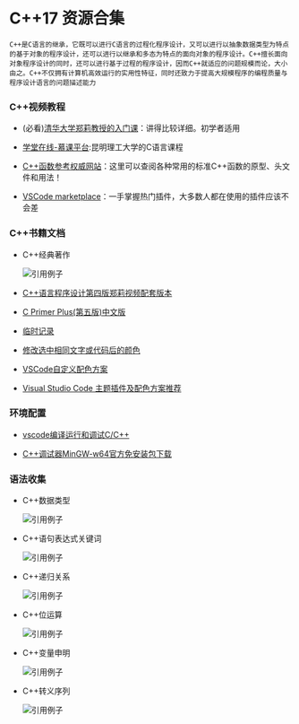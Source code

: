 # C++17 资源合集
    C++是C语言的继承，它既可以进行C语言的过程化程序设计，又可以进行以抽象数据类型为特点的基于对象的程序设计，还可以进行以继承和多态为特点的面向对象的程序设计。C++擅长面向对象程序设计的同时，还可以进行基于过程的程序设计，因而C++就适应的问题规模而论，大小由之。C++不仅拥有计算机高效运行的实用性特征，同时还致力于提高大规模程序的编程质量与程序设计语言的问题描述能力

### C++视频教程

- (必看)[清华大学郑莉教授的入门课](https://www.bilibili.com/video/av65646476?p=35&share_medium=android&share_source=more&bbid=XZB66E2B04FF7DCD5686215D7A96CC076D96E&ts=1577413791490)：讲得比较详细。初学者适用

- [学堂在线-慕课平台](https://next.xuetangx.com/learn/KMUST08091000180/KMUST08091000180/1075306/video/605443):昆明理工大学的C语言课程

- [C++函数参考权威网站](https://zh.cppreference.com/w/)：这里可以查阅各种常用的标准C++函数的原型、头文件和用法！

- [VSCode marketplace](https://marketplace.visualstudio.com/vscode)：一手掌握热门插件，大多数人都在使用的插件应该不会差

### C++书籍文档

- C++经典著作

   ![](M⚘D引用图片/C++资料/C++1.jpg "引用例子")

- [C++语言程序设计第四版郑莉视频配套版本](NB)

- [C Primer Plus(第五版)中文版]( 2.jpg "上古老书")

- [临时记录](M⚘D引用图片/C++资料/临时记录.txt)

- [修改选中相同文字或代码后的颜色](http://dcoet.com/wordpress/vs-code-xiu-gai-xuan-zhong-xia.html)

- [VSCode自定义配色方案](https://www.cnblogs.com/garvenc/p/vscode_customize_color_theme.html)

- [Visual Studio Code 主题插件及配色方案推荐](http://kuaibao.qq.com/s/20181204G1L1LO00?refer=spider)

### 环境配置

- [vscode编译运行和调试C/C++](https://zhuanlan.zhihu.com/p/77645306)

- [C++调试器MinGW-w64官方免安装包下载](https://sourceforge.net/projects/mingw-w64/)

### 语法收集

- C++数据类型

  ![](M⚘D引用图片/C++资料/C++2.jpg "引用例子") 

- C++语句表达式关键词

  ![](M⚘D引用图片/C++资料/C++3.jpg "引用例子")

- C++递归关系

  ![](M⚘D引用图片/C++资料/C++5.jpg "引用例子")

- C++位运算

  ![](M⚘D引用图片/C++资料/C++6.jpg "引用例子")

- C++变量申明

  ![](M⚘D引用图片/C++资料/C++7.jpg "引用例子")

- C++转义序列

  ![](M⚘D引用图片/C++资料/C++8.jpg "引用例子")

